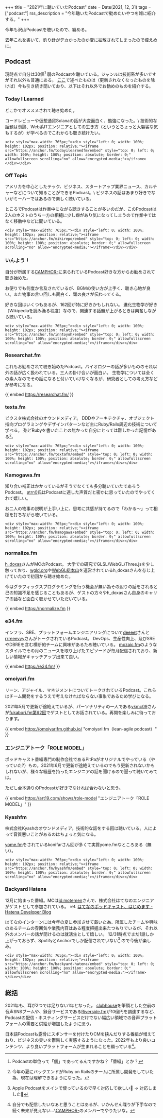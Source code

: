 +++
title = "2021年に聴いていたPodcast"
date = Date(2021, 12, 31)
tags = ["podcast"]
rss_description = "今年聴いたPodcastで勧めたいやつを雑に紹介する。"
+++

今年も沢山Podcastを聴いたので、纏める。

去年[これ](/posts/podcasts)を書いて、釣り針がデカかったのか変に拡散されてしまったので控えめに。

## Podcast
現時点で自分は30個[^単位] 弱のPodcastを聴いている。ジャンルは技術系が多いですがそれ以外も普通にある。
[ここ](/posts/podcasts)で述べたものは（更新されなくなったものを除けば）今も引き続き聞いており、以下はそれ以外でお勧めのものを紹介する。

[^単位]: Podcastの単位って「個」であってるんですかね？「番組」とか？

### Today I Learned
どこかでオススメされて聴き始めた。

コードレビューや仮想通貨Solanaの話が大変面白く、勉強になった。\\
技術的な話題は勿論、Web系ITエンジニアとしての生き方（というとちょっと大袈裟な気もするが）が学べるのでこれからも聴き続けたい。

~~~
<div style="max-width: 765px;"><div style="left: 0; width: 100%; height: 102px; position: relative;"><iframe src="https://anchor.fm/todayilearnedfm/embed" style="top: 0; left: 0; width: 100%; height: 100%; position: absolute; border: 0;" allowfullscreen scrolling="no" allow="encrypted-media;"></iframe></div></div>
~~~

### Off Topic

アメリカを中心としたテック、ビジネス、スタートアップ業界ニュース、カルチャーなどについて知ることができるPodcast。\\
ビジネスの話はあまり好きでないがミーハーではあるので楽しく聴いている。

ところでPodcastは作業中にながら聴きすることが多いのだが、このPodcastは2人のホストのうち一方の相槌に少し癖があり気になってしまうので作業中ではなく移動中などに聞いている。

~~~
<div style="max-width: 765px;"><div style="left: 0; width: 100%; height: 102px; position: relative;"><iframe src="https://anchor.fm/mikirepo/embed" style="top: 0; left: 0; width: 100%; height: 100%; position: absolute; border: 0;" allowfullscreen scrolling="no" allow="encrypted-media;"></iframe></div></div>
~~~

### いんよう！
自分が所属する[CAMPHOR-](https://camph.net)に来られているPodcast好きな方からお勧めされて聴き始めた。

お便りでも何度か言及されているが、BGMの使い方が上手く、聴き心地が良い。また物事の言い回しも面白く、頭の良さが伝わってくる。

好きな回はいくつもあるが、162回が特に好きかもしれない。
進化生物学が好き（Wikipediaを読み漁る程度）なので、関連する話題が上がるときは興奮しながら聴いている。

~~~
<div style="max-width: 765px;"><div style="left: 0; width: 100%; height: 102px; position: relative;"><iframe src="https://anchor.fm/inntoyoh/embed" style="top: 0; left: 0; width: 100%; height: 100%; position: absolute; border: 0;" allowfullscreen scrolling="no" allow="encrypted-media;"></iframe></div></div>
~~~

### Researchat.fm
これもお勧めされて聴き始めたPodcast。バイオロジーの話が多いもののそれ以外の話が広く扱われている。三人の掛け合いが面白い。
生物学については全くの素人なのでその話になると付いていけなくなるが、研究者としての考え方などが参考になる。

{{ embed https://researchat.fm/ }}

### texta.fm
ピクスタ株式会社のオウンドメディア。
DDDやアーキテクチャ、オブジェクト指向プログラミングやデザインパターンなど主にRuby/Rails周辺の技術について学べる。
殆どRubyを書いたことの無かった自分にとっては難しかった記憶がある[^Ruby]。
~~~
<div style="max-width: 765px;"><div style="left: 0; width: 100%; height: 102px; position: relative;"><iframe src="https://anchor.fm/textafm/embed" style="top: 0; left: 0; width: 100%; height: 100%; position: absolute; border: 0;" allowfullscreen scrolling="no" allow="encrypted-media;"></iframe></div></div>
~~~

[^Ruby]: 今年の夏にバックエンドがRuby on Railsのチームに所属し開発をしていた為、現在は理解できるようになった。

### Kamogawa.fm
知り合い補正はかかっているがそうでなくても多分聴いていたであろうPodcast。
[atrn0](https://twitter.com/atrn0)氏はPodcastに適した声質だと密かに思っていたのでやってくれて嬉しい。

お二人の物事の説明が上手い上に、思考に共感が持てるので「わかる〜」って相槌を打ちながら聴いている。
~~~
<div style="max-width: 765px;"><div style="left: 0; width: 100%; height: 102px; position: relative;"><iframe src="https://anchor.fm/kamogawa/embed" style="top: 0; left: 0; width: 100%; height: 100%; position: absolute; border: 0;" allowfullscreen scrolling="no" allow="encrypted-media;"></iframe></div></div>
~~~

### normalize.fm
[h_doxas](https://twitter.com/h_doxas)さんがMCのPodcast。
大学での研究でGLSL/WebGL/Three.jsを少し触っており、[wgld.org](https://wgld.org/)や[WebGL総本山](https://webgl.souhonzan.org/)を運営されているh_doxasさんを存じ上げていたので初回から聴き始めた。

今はグラフィックスプログラミングを行う機会が無い為その辺りの話をされると己の知識不足を感じることもあるが、ゲストの方々やh_doxasさん自身のキャリアの話など面白く聴かせていただいている。

{{ embed https://normalize.fm }}

### e34.fm
インフラ、SRE、プラットフォームエンジニアリングについて[deeeet](https://twitter.com/deeeet)さんと[rrreeeyyy](https://twitter.com/rrreeeyyy)さんがトークされているPodcast。
DevOps、生産性向上、及びSREやDBREを含む横断的チームに興味があるため聴いている。
[mozaic.fm](https://mozaic.fm/)のようなスタイルでその月のニュースを取り上げたエピソードが毎月配信されており、新しい情報がキャッチアップ出来て良い。

{{ embed https://e34.fm/ }}

### omoiyari.fm
リーン、アジャイル、マネジメントについてトークされているPodcast。これらはチーム開発をするうえで考えなければならない事象であるため学びになる。

2021年5月で更新が途絶えているが、パーソナリティの一人である[ykmc09](https://twitter.com/ykmc09)さんが[fukabori.fm第62回](https://fukabori.fm/episode/62)でゲストとしてお話されている。再開を楽しみに待っております。

{{ embed https://omoiyarifm.github.io/ "omoiyari.fm（lean-agile podcast）" }}

### エンジニアトーク「ROLE MODEL」
ポッドキャスト番組専門の制作会社であるPitPaがオリジナルでやっている（やっていた?）もの。2021年6月で更新が途絶えているのでもう更新されないかもしれないが、様々な経歴を持ったエンジニアの話を聞けるので遡って聴いてみては。

ただし台本通りのPodcastが好きでなければ合わないと思う。

{{ embed https://art19.com/shows/role-model "エンジニアトーク「ROLE MODEL」" }}

### Kyashfm
株式会社Kyashのオウンドメディア。技術的な話をする回は聴いている。人によって音質悪いことがあるのはちょっと気になる。

[yome.fm](https://yomefm.github.io/)をされているkonifarさん回が多くて実質yome.fmなところある（無い）。
~~~
<div style="max-width: 765px;"><div style="left: 0; width: 100%; height: 102px; position: relative;"><iframe src="https://anchor.fm/kyashfm/embed" style="top: 0; left: 0; width: 100%; height: 100%; position: absolute; border: 0;" allowfullscreen scrolling="no" allow="encrypted-media;"></iframe></div></div>
~~~

### Backyard Hatena
12月に始まった番組。MCは[id:motemen](https://motemen.hatenablog.com/)さんで、株式会社はてなのエンジニアがゲストとして参加されている。
ref. [はてなのポッドキャスト、はじめます - Hatena Developer Blog](https://developer.hatenastaff.com/entry/2021/12/podcast-backyard-hatena)

はてなのインターンには今年の夏に参加させて戴いた為、所属したチームや興味のあるチームの雰囲気や業務内容はある程度把握出来たつもりでいるが、それ以外のメンバーの話が聞けるのは就活生として嬉しい。
12/31時点でまだ1話しか上がっておらず、SpotifyとAnchorでしか配信されていない[^対応] ので今後が楽しみ。
~~~
<div style="max-width: 765px;"><div style="left: 0; width: 100%; height: 102px; position: relative;"><iframe src="https://anchor.fm/backyard-hatena/embed" style="top: 0; left: 0; width: 100%; height: 100%; position: absolute; border: 0;" allowfullscreen scrolling="no" allow="encrypted-media;"></iframe></div></div>
~~~

[^対応]: Apple Podcastをメインで使っているので早く対応して欲しい👀 -> 対応しました🎉

## 総括
2021年も、耳が2つでは足りない1年となった。
[clubhouse](https://www.clubhouse.com)を筆頭とした空前の音声SNSブームや、録音サービスである[Riverside.fm](https://riverside.fm)が10億円を調達するなど、Podcastの配信・ホスティングサービスだけでない幅広い領域での音声プラットフォームの需要と供給が増加したように思う。

日本語Podcastも露骨にスポンサーを付けたりCMを挟んだりする番組が増えており、ビジネスの臭いを鬱陶しく実感するようになった。2022年もより良いコンテンツ、より良いプラットフォームが生まれることを願っている[^それはお前がやるんだよ]。

[^それはお前がやるんだよ]: 自分でも配信したいなぁと思うことはあるが、いかんせん喋りが下手なので続く未来が見えない…\\[CAMPHOR-](https://camph.net)のメンバーでやりたいな。
